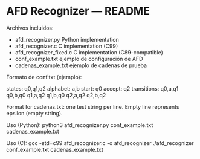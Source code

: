 # AFD Recognizer — README

Archivos incluidos:
- afd_recognizer.py         Python implementation
- afd_recognizer.c          C implementation (C99)
- afd_recognizer_fixed.c    C implementation (C89-compatible)
- conf_example.txt          ejemplo de configuración de AFD
- cadenas_example.txt       ejemplo de cadenas de prueba

Formato de conf.txt (ejemplo):

states: q0,q1,q2
alphabet: a,b
start: q0
accept: q2
transitions:
q0,a,q1
q0,b,q0
q1,a,q2
q1,b,q0
q2,a,q2
q2,b,q2

Format for cadenas.txt: one test string per line. Empty line represents epsilon (empty string).

Uso (Python):
python3 afd_recognizer.py conf_example.txt cadenas_example.txt

Uso (C):
gcc -std=c99 afd_recognizer.c -o afd_recognizer
./afd_recognizer conf_example.txt cadenas_example.txt
